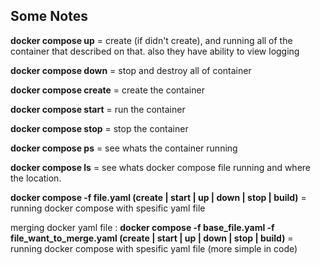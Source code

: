 ## Some Notes

**docker compose up** = create (if didn't create), and running all of the container that described on that. also they have ability to view logging

**docker compose down** = stop and destroy all of container

**docker compose create** = create the container

**docker compose start** = run the container

**docker compose stop** = stop the container

**docker compose ps** = see whats the container running

**docker compose ls** = see whats docker compose file running and where the location.

**docker compose -f file.yaml (create | start | up | down | stop | build)** = running docker compose with spesific yaml file

merging docker yaml file : 
**docker compose -f base_file.yaml -f file_want_to_merge.yaml (create | start | up | down | stop | build)** = running docker compose with spesific yaml file (more simple in code)